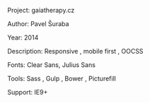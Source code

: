 Project: gaiatherapy.cz

Author: Pavel Šuraba

Year: 2014

Description: Responsive , mobile first , OOCSS

Fonts: Clear Sans, Julius Sans

Tools: Sass , Gulp , Bower , Picturefill

Support: IE9+
